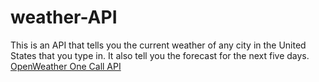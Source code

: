 # weather-API
This is an API that tells you the current weather of any city in the United States that you type in. It also tell you the forecast for the next five days.
[OpenWeather One Call API](https://openweathermap.org/api/one-call-api)
